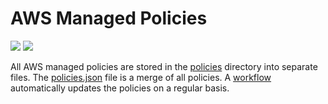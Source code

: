 # AWS Managed Policies

![](https://shields.io/date/1756104749.svg?label=last%20run)
![](https://shields.io/date/1756104749.svg?label=last%20updated)

All AWS managed policies are stored in the [policies](policies) directory into
separate files. The [policies.json](policies/policies.json) file is a merge of
all policies. A [workflow](.github/workflows/list-policies.yaml) automatically
updates the policies on a regular basis.
